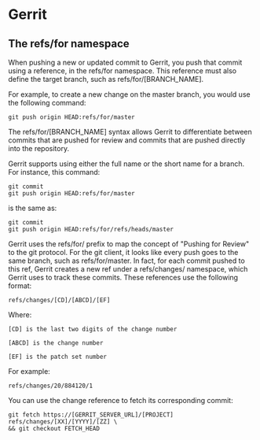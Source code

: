 # Gerrit
## The refs/for namespace

When pushing a new or updated commit to Gerrit, you push that commit using a reference, in the refs/for namespace. This reference must also define the target branch, such as refs/for/[BRANCH_NAME].

For example, to create a new change on the master branch, you would use the following command:

```
git push origin HEAD:refs/for/master
```

The refs/for/[BRANCH_NAME] syntax allows Gerrit to differentiate between commits that are pushed for review and commits that are pushed directly into the repository.

Gerrit supports using either the full name or the short name for a branch. For instance, this command:

```
git commit
git push origin HEAD:refs/for/master
```

is the same as:

```
git commit
git push origin HEAD:refs/for/refs/heads/master
```

Gerrit uses the refs/for/ prefix to map the concept of "Pushing for Review" to the git protocol. For the git client, it looks like every push goes to the same branch, such as refs/for/master. In fact, for each commit pushed to this ref, Gerrit creates a new ref under a refs/changes/ namespace, which Gerrit uses to track these commits. These references use the following format:

```
refs/changes/[CD]/[ABCD]/[EF]
```

Where:
```
[CD] is the last two digits of the change number

[ABCD] is the change number

[EF] is the patch set number
```

For example:
```
refs/changes/20/884120/1
```

You can use the change reference to fetch its corresponding commit:
```
git fetch https://[GERRIT_SERVER_URL]/[PROJECT] refs/changes/[XX]/[YYYY]/[ZZ] \
&& git checkout FETCH_HEAD
```

